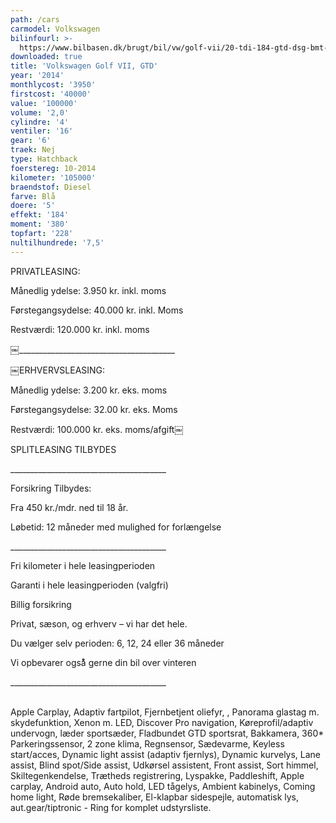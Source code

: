 ```yaml
---
path: /cars
carmodel: Volkswagen
bilinfourl: >-
  https://www.bilbasen.dk/brugt/bil/vw/golf-vii/20-tdi-184-gtd-dsg-bmt-5d/4197908
downloaded: true
title: 'Volkswagen Golf VII, GTD'
year: '2014'
monthlycost: '3950'
firstcost: '40000'
value: '100000'
volume: '2,0'
cylindre: '4'
ventiler: '16'
gear: '6'
traek: Nej
type: Hatchback
foerstereg: 10-2014
kilometer: '105000'
braendstof: Diesel
farve: Blå
doere: '5'
effekt: '184'
moment: '380'
topfart: '228'
nultilhundrede: '7,5'
---
```

PRIVATLEASING:

Månedlig ydelse: 3.950 kr. inkl. moms

Førstegangsydelse: 40.000 kr. inkl. Moms

Restværdi: 120.000 kr. inkl. moms

￼\_\_\_\_\_\_\_\_\_\_\_\_\_\_\_\_\_\_\_\_\_\_\_\_\_\_\_\_\_\_\_\_\_\_\_\_\_\__

￼ERHVERVSLEASING:

Månedlig ydelse: 3.200 kr. eks. moms

Førstegangsydelse: 32.00 kr. eks. Moms

Restværdi: 100.000 kr. eks. moms/afgift￼

SPLITLEASING TILBYDES

\_\_\_\_\_\_\_\_\_\_\_\_\_\_\_\_\_\_\_\_\_\_\_\_\_\_\_\_\_\_\_\_\_\_\_\_\_\__

Forsikring Tilbydes:

Fra 450 kr./mdr. ned til 18 år.

Løbetid: 12 måneder med mulighed for forlængelse

\_\_\_\_\_\_\_\_\_\_\_\_\_\_\_\_\_\_\_\_\_\_\_\_\_\_\_\_\_\_\_\_\_\_\_\_\_\__

 Fri kilometer i hele leasingperioden

 Garanti i hele leasingperioden (valgfri)

 Billig forsikring

 Privat, sæson, og erhverv – vi har det hele.

 Du vælger selv perioden: 6, 12, 24 eller 36 måneder

 Vi opbevarer også̊ gerne din bil over vinteren

\_\_\_\_\_\_\_\_\_\_\_\_\_\_\_\_\_\_\_\_\_\_\_\_\_\_\_\_\_\_\_\_\_\_\_\_\_\__

\
Apple Carplay, Adaptiv fartpilot, Fjernbetjent oliefyr, , Panorama glastag m. skydefunktion, Xenon m. LED, Discover Pro navigation, Køreprofil/adaptiv undervogn, læder sportsæder, Fladbundet GTD sportsrat, Bakkamera, 360* Parkeringssensor, 2 zone klima, Regnsensor, Sædevarme, Keyless start/acces, Dynamic light assist (adaptiv fjernlys), Dynamic kurvelys, Lane assist, Blind spot/Side assist, Udkørsel assistent, Front assist, Sort himmel, Skiltegenkendelse, Trætheds registrering, Lyspakke, Paddleshift, Apple carplay, Android auto, Auto hold, LED tågelys, Ambient kabinelys, Coming home light, Røde bremsekaliber, El-klapbar sidespejle, automatisk lys, aut.gear/tiptronic - Ring for komplet udstyrsliste.
